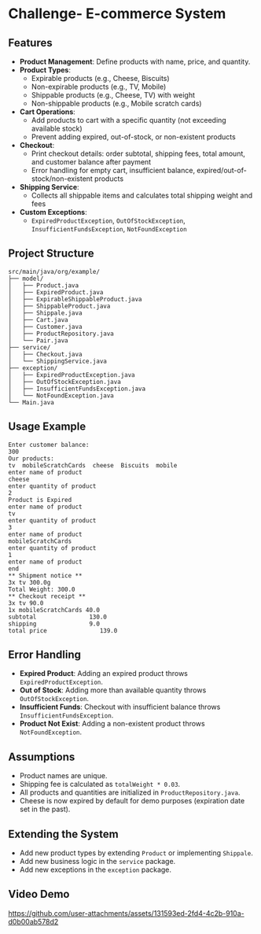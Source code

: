 # Challenge- E-commerce System



## Features
- **Product Management**: Define products with name, price, and quantity.
- **Product Types**:
  - Expirable products (e.g., Cheese, Biscuits)
  - Non-expirable products (e.g., TV, Mobile)
  - Shippable products (e.g., Cheese, TV) with weight
  - Non-shippable products (e.g., Mobile scratch cards)
- **Cart Operations**:
  - Add products to cart with a specific quantity (not exceeding available stock)
  - Prevent adding expired, out-of-stock, or non-existent products
- **Checkout**:
  - Print checkout details: order subtotal, shipping fees, total amount, and customer balance after payment
  - Error handling for empty cart, insufficient balance, expired/out-of-stock/non-existent products
- **Shipping Service**:
  - Collects all shippable items and calculates total shipping weight and fees
- **Custom Exceptions**:
  - `ExpiredProductException`, `OutOfStockException`, `InsufficientFundsException`, `NotFoundException`

## Project Structure
```
src/main/java/org/example/
├── model/
│   ├── Product.java
│   ├── ExpiredProduct.java
│   ├── ExpirableShippableProduct.java
│   ├── ShippableProduct.java
│   ├── Shippale.java
│   ├── Cart.java
│   ├── Customer.java
│   ├── ProductRepository.java
│   └── Pair.java
├── service/
│   ├── Checkout.java
│   └── ShippingService.java
├── exception/
│   ├── ExpiredProductException.java
│   ├── OutOfStockException.java
│   ├── InsufficientFundsException.java
│   └── NotFoundException.java
└── Main.java
```


## Usage Example
```
Enter customer balance:
300
Our products:
tv  mobileScratchCards  cheese  Biscuits  mobile  
enter name of product
cheese
enter quantity of product
2
Product is Expired
enter name of product
tv
enter quantity of product
3
enter name of product
mobileScratchCards
enter quantity of product
1
enter name of product
end
** Shipment notice **
3x tv 300.0g
Total Weight: 300.0
** Checkout receipt **
3x tv 90.0
1x mobileScratchCards 40.0
subtotal               130.0
shipping               9.0
total price               139.0
```

## Error Handling
- **Expired Product**: Adding an expired product throws `ExpiredProductException`.
- **Out of Stock**: Adding more than available quantity throws `OutOfStockException`.
- **Insufficient Funds**: Checkout with insufficient balance throws `InsufficientFundsException`.
- **Product Not Exist**: Adding a non-existent product throws `NotFoundException`.

## Assumptions
- Product names are unique.
- Shipping fee is calculated as `totalWeight * 0.03`.
- All products and quantities are initialized in `ProductRepository.java`.
- Cheese is now expired by default for demo purposes (expiration date set in the past).

## Extending the System
- Add new product types by extending `Product` or implementing `Shippale`.
- Add new business logic in the `service` package.
- Add new exceptions in the `exception` package.

## Video Demo
https://github.com/user-attachments/assets/131593ed-2fd4-4c2b-910a-d0b00ab578d2


